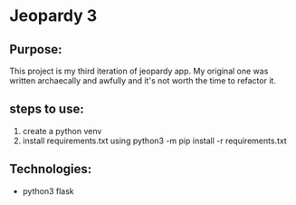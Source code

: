 # Jeopardy 3

## Purpose:
This project is my third iteration of jeopardy app. My original one was written
archaecally and awfully and it's not worth the time to refactor it.


## steps to use:
  1. create a python venv
  2. install requirements.txt using python3 -m pip install -r requirements.txt

## Technologies:
- python3 flask
  